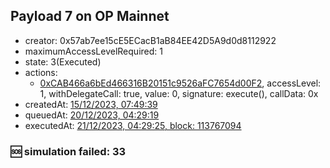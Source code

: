 ## Payload 7 on OP Mainnet

- creator: 0x57ab7ee15cE5ECacB1aB84EE42D5A9d0d8112922
- maximumAccessLevelRequired: 1
- state: 3(Executed)
- actions:
  - [0xCAB466a6bEd466316B20151c9526aFC7654d00F2](https://optimistic.etherscan.io/tx/0xCAB466a6bEd466316B20151c9526aFC7654d00F2), accessLevel: 1, withDelegateCall: true, value: 0, signature: execute(), callData: 0x
- createdAt: [15/12/2023, 07:49:39](https://optimistic.etherscan.io/tx/0x691a231c0d8bc19889a447d2886d9af13b4c684258bda9aedfee9ba089a986e8)
- queuedAt: [20/12/2023, 04:29:19](https://optimistic.etherscan.io/tx/0xaab6ae7153de03de089e1edce5374b14431e440d61db619dad020433b87ffd04)
- executedAt: [21/12/2023, 04:29:25, block: 113767094](https://optimistic.etherscan.io/tx/0x367cce6e426cdc69a071afeff846189b69db43f101163fb2710399f51c40d3f4)

### :sos: simulation failed: 33
